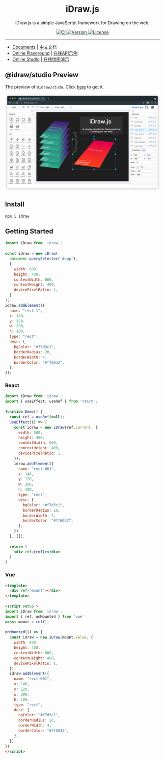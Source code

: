<h1 align="center">iDraw.js</h1>

<p align="center">iDraw.js is a simple JavaScript framework for Drawing on the web.</p>


<p align="center">
  <a title="CI" href="https://github.com/SaitamaSiSi/idraw/actions/workflows/node.js.yml">
    <img src="https://github.com/SaitamaSiSi/idraw/actions/workflows/node.js.yml/badge.svg?branch=main" alt="CI">
  <a>

  <a href="https://www.npmjs.com/package/idraw">
    <img src="https://img.shields.io/npm/v/idraw.svg?sanitize=idraw" alt="Version">
  </a>
  <a href="https://www.npmjs.com/package/idraw">
    <img src="https://img.shields.io/npm/l/idraw.svg?sanitize=true" alt="License">
  </a>
</p>


<!-- [![Node.js CI](https://github.com/SaitamaSiSi/idraw/actions/workflows/node.js.yml/badge.svg?branch=main)](https://github.com/SaitamaSiSi/idraw/actions/workflows/node.js.yml) -->

<hr/>

- [Documents](https://idraw.js.org/docs/en/) | [中文文档](https://idraw.js.org/docs/zh/) 
- [Online Playground](https://idraw.js.org/playground/) | [在线API示例](https://idraw.js.org/playground/)
- [Online Studio](https://idraw.js.org/studio/) | [在线绘图演示](https://idraw.js.org/studio/)
 
## @idraw/studio Preview

The preview of `@idraw/studo`. Click [here](https://github.com/SaitamaSiSi/studio) to get it.

<div style="text-align: center">
  <img src="./assets/preview/idraw-studio-preview.png" width="700" />
</div>

## Install

```
npm i idraw
```

## Getting Started

```js
import iDraw from 'idraw';

const idraw = new iDraw(
  document.querySelector('#app'),
  {
    width: 600,
    height: 400,
    contextWidth: 600,
    contextHeight: 400,
    devicePixelRatio: 1,
  }
);
idraw.addElement({
  name: "rect-1",
  x: 140,
  y: 120,
  w: 200,
  h: 100,
  type: "rect",
  desc: {
    bgColor: "#f7d3c1",
    borderRadius: 20,
    borderWidth: 4,
    borderColor: "#ff6032",
  },
});
```

### React

```jsx
import iDraw from 'idraw';
import { useEffect, useRef } from 'react';

function Demo() {
  const ref = useRef(null);
  useEffect(() => {
    const idraw = new iDraw(ref.current, {
      width: 600,
      height: 400,
      contextWidth: 600,
      contextHeight: 400,
      devicePixelRatio: 1,
    });
    idraw.addElement({
      name: "rect-001",
      x: 140,
      y: 120,
      w: 200,
      h: 100,
      type: "rect",
      desc: {
        bgColor: "#f7d3c1",
        borderRadius: 20,
        borderWidth: 4,
        borderColor: "#ff6032",
      },
    })
  }, []);

  return (
    <div ref={ref}></div>
  )
}
```

### Vue

```html
<template>
  <div ref="mount"></div>
</template>

<script setup >
import iDraw from 'idraw';
import { ref, onMounted } from 'vue'
const mount = ref();

onMounted(() => {
  const idraw = new iDraw(mount.value, {
    width: 600,
    height: 400,
    contextWidth: 600,
    contextHeight: 400,
    devicePixelRatio: 1,
  });
  idraw.addElement({
    name: "rect-001",
    x: 140,
    y: 120,
    w: 200,
    h: 100,
    type: "rect",
    desc: {
      bgColor: "#f7d3c1",
      borderRadius: 20,
      borderWidth: 4,
      borderColor: "#ff6032",
    },
  })
})
</script>
```
